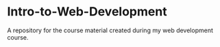 # Intro-to-Web-Development
A repository for the course material created during my web development course. 
